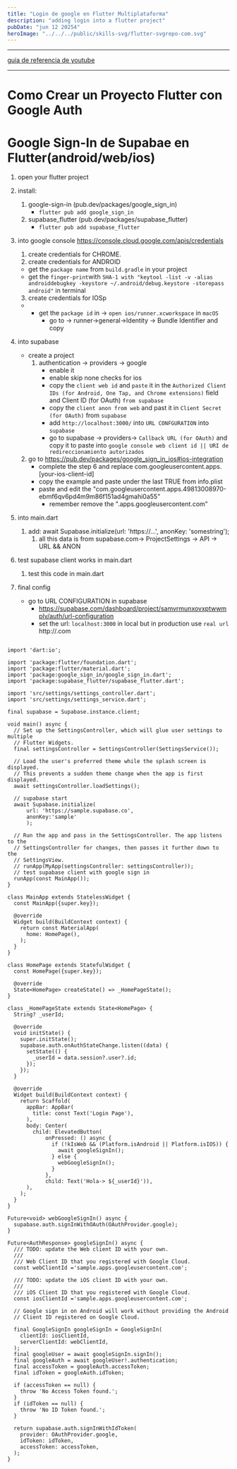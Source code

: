 ```yaml
---
title: "Login de google en Flutter Multiplataforma"
description: "adding login into a flutter project"
pubDate: "jun 12 20254"
heroImage: "../../../public/skills-svg/flutter-svgrepo-com.svg"
---
```




------
[guia de referencia de youtube](https://www.youtube.com/watch?v=utMg6fVmX0U)

------
# Como Crear un Proyecto Flutter con Google Auth

# Google Sign-In de Supabae en Flutter(android/web/ios)

1. open your flutter project
2. install:
    1. google-sign-in (pub.dev/packages/google_sign_in) 
        - `flutter pub add google_sign_in`
    2. supabase_flutter (pub.dev/packages/supabase_flutter)
        - `flutter pub add supabase_flutter`
3. into google console https://console.cloud.google.com/apis/credentials
    1. create credentials for CHROME.
    2. create credentials for ANDROID
      * get the `package name` from `build.gradle` in your project
      * get the `finger-print`with `SHA-1 with "keytool -list -v -alias androiddebugkey -keystore ~/.android/debug.keystore -storepass android"` in terminal
    3. create credentials for IOSp
    - * get the `package id` in -> `open ios/runner.xcworkspace` in `macOS`  
        - go to -> runner->general->Identity -> Bundle Identifier and copy
4. into supabase
    - create a project
      1. authentication -> providers -> google 
         - enable it
         - enable skip none checks for ios
         - copy the `client web id` and `paste` it in the `Authorized Client IDs (for Android, One Tap, and Chrome extensions)` field and Client ID (for OAuth) `from supabase`
         - copy the `client anon from web` and past it in `Client Secret (for OAuth)` from `supabase`
         -  add `http://localhost:3000/` into `URL CONFGURATION` into `supabase`
         -  go to supabase -> providers-> `Callback URL (for OAuth)` and copy it to paste into `google console web client id || URI de redireccionamiento autorizados`
   
    2. go to https://pub.dev/packages/google_sign_in_ios#ios-integration
       - complete the step 6 and replace com.googleusercontent.apps.[your-ios-client-id]
       - copy the example and paste under the last TRUE from info.plist
       - paste and edit the "<string>com.googleusercontent.apps.49813008970-ebmf6qv6pd4m9m86f151ad4gmahi0a55</string>"
         - remember remove the ".apps.googleusercontent.com"

5. into main.dart 
   1. add:   await Supabase.initialize(url: 'https://...', anonKey: 'somestring');
      1. all this data is from   supabase.com-> ProjectSettings -> API -> URL && ANON
6. test supabase client works in main.dart
   1. test this code in main.dart
7. final config
    - go to URL CONFIGURATION in supabase
      - https://supabase.com/dashboard/project/samvrmunxovxptwwmplv/auth/url-configuration
      - set the url:  `localhost:3000` in local but in production use `real url` http://.com


```

import 'dart:io';

import 'package:flutter/foundation.dart';
import 'package:flutter/material.dart';
import 'package:google_sign_in/google_sign_in.dart';
import 'package:supabase_flutter/supabase_flutter.dart';

import 'src/settings/settings_controller.dart';
import 'src/settings/settings_service.dart';

final supabase = Supabase.instance.client;

void main() async {
  // Set up the SettingsController, which will glue user settings to multiple
  // Flutter Widgets.
  final settingsController = SettingsController(SettingsService());

  // Load the user's preferred theme while the splash screen is displayed.
  // This prevents a sudden theme change when the app is first displayed.
  await settingsController.loadSettings();

  // supabase start
  await Supabase.initialize(
      url: 'https://sample.supabase.co',
      anonKey:'sample'
      );

  // Run the app and pass in the SettingsController. The app listens to the
  // SettingsController for changes, then passes it further down to the
  // SettingsView.
  // runApp(MyApp(settingsController: settingsController));
  // test supabase client with google sign in
  runApp(const MainApp());
}

class MainApp extends StatelessWidget {
  const MainApp({super.key});

  @override
  Widget build(BuildContext context) {
    return const MaterialApp(
      home: HomePage(),
    );
  }
}

class HomePage extends StatefulWidget {
  const HomePage({super.key});

  @override
  State<HomePage> createState() => _HomePageState();
}

class _HomePageState extends State<HomePage> {
  String? _userId;

  @override
  void initState() {
    super.initState();
    supabase.auth.onAuthStateChange.listen((data) {
      setState(() {
        _userId = data.session?.user?.id;
      });
    });
  }

  @override
  Widget build(BuildContext context) {
    return Scaffold(
      appBar: AppBar(
        title: const Text('Login Page'),
      ),
      body: Center(
        child: ElevatedButton(
            onPressed: () async {
              if (!kIsWeb && (Platform.isAndroid || Platform.isIOS)) {
                await googleSignIn();
              } else {
                webGoogleSignIn();
              }
            },
            child: Text('Hola-> ${_userId}')),
      ),
    );
  }
}

Future<void> webGoogleSignIn() async {
  supabase.auth.signInWithOAuth(OAuthProvider.google);
}

Future<AuthResponse> googleSignIn() async {
  /// TODO: update the Web client ID with your own.
  ///
  /// Web Client ID that you registered with Google Cloud.
  const webClientId ='sample.apps.googleusercontent.com';

  /// TODO: update the iOS client ID with your own.
  ///
  /// iOS Client ID that you registered with Google Cloud.
  const iosClientId ='sample.apps.googleusercontent.com';

  // Google sign in on Android will work without providing the Android
  // Client ID registered on Google Cloud.

  final GoogleSignIn googleSignIn = GoogleSignIn(
    clientId: iosClientId,
    serverClientId: webClientId,
  );
  final googleUser = await googleSignIn.signIn();
  final googleAuth = await googleUser!.authentication;
  final accessToken = googleAuth.accessToken;
  final idToken = googleAuth.idToken;

  if (accessToken == null) {
    throw 'No Access Token found.';
  }
  if (idToken == null) {
    throw 'No ID Token found.';
  }

  return supabase.auth.signInWithIdToken(
    provider: OAuthProvider.google,
    idToken: idToken,
    accessToken: accessToken,
  );
}

```




```


